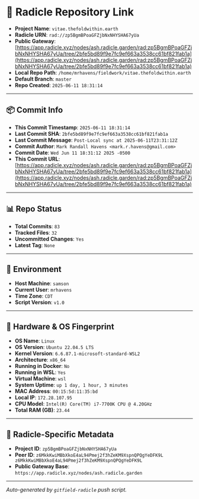 # 🔗 Radicle Repository Link

- **Project Name**: `vitae.thefoldwithin.earth`
- **Radicle URN**: `rad://zp5BgmBPoaGFZjbNxNHYSHA67yUa`
- **Public Gateway**: [https://app.radicle.xyz/nodes/ash.radicle.garden/rad:zp5BgmBPoaGFZjbNxNHYSHA67yUa/tree/2bfe5bd89f9e7fc9ef663a3538cc61bf821fab1a](https://app.radicle.xyz/nodes/ash.radicle.garden/rad:zp5BgmBPoaGFZjbNxNHYSHA67yUa/tree/2bfe5bd89f9e7fc9ef663a3538cc61bf821fab1a)
- **Local Repo Path**: `/home/mrhavens/fieldwork/vitae.thefoldwithin.earth`
- **Default Branch**: `master`
- **Repo Created**: `2025-06-11 18:31:14`

---

## 📦 Commit Info

- **This Commit Timestamp**: `2025-06-11 18:31:14`
- **Last Commit SHA**: `2bfe5bd89f9e7fc9ef663a3538cc61bf821fab1a`
- **Last Commit Message**: `Post-Local sync at 2025-06-11T23:31:12Z`
- **Commit Author**: `Mark Randall Havens <mark.r.havens@gmail.com>`
- **Commit Date**: `Wed Jun 11 18:31:12 2025 -0500`
- **This Commit URL**: [https://app.radicle.xyz/nodes/ash.radicle.garden/rad:zp5BgmBPoaGFZjbNxNHYSHA67yUa/tree/2bfe5bd89f9e7fc9ef663a3538cc61bf821fab1a](https://app.radicle.xyz/nodes/ash.radicle.garden/rad:zp5BgmBPoaGFZjbNxNHYSHA67yUa/tree/2bfe5bd89f9e7fc9ef663a3538cc61bf821fab1a)

---

## 📊 Repo Status

- **Total Commits**: `83`
- **Tracked Files**: `32`
- **Uncommitted Changes**: `Yes`
- **Latest Tag**: `None`

---

## 🧭 Environment

- **Host Machine**: `samson`
- **Current User**: `mrhavens`
- **Time Zone**: `CDT`
- **Script Version**: `v1.0`

---

## 🧬 Hardware & OS Fingerprint

- **OS Name**: `Linux`
- **OS Version**: `Ubuntu 22.04.5 LTS`
- **Kernel Version**: `6.6.87.1-microsoft-standard-WSL2`
- **Architecture**: `x86_64`
- **Running in Docker**: `No`
- **Running in WSL**: `Yes`
- **Virtual Machine**: `wsl`
- **System Uptime**: `up 1 day, 1 hour, 3 minutes`
- **MAC Address**: `00:15:5d:11:35:bd`
- **Local IP**: `172.28.107.95`
- **CPU Model**: `Intel(R) Core(TM) i7-7700K CPU @ 4.20GHz`
- **Total RAM (GB)**: `23.44`

---

## 🌱 Radicle-Specific Metadata

- **Project ID**: `zp5BgmBPoaGFZjbNxNHYSHA67yUa`
- **Peer ID**: `z6MkkKwiMBbXkoE4aL94Pmej2f3hZeKM9XspnQPQgYeDFK9L
z6MkkKwiMBbXkoE4aL94Pmej2f3hZeKM9XspnQPQgYeDFK9L`
- **Public Gateway Base**: `https://app.radicle.xyz/nodes/ash.radicle.garden`

---

_Auto-generated by `gitfield-radicle` push script._
